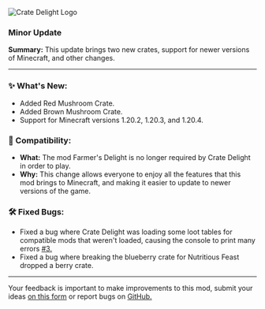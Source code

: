 <p align="left"><img src="https://cdn.modrinth.com/data/9rlXSyLg/images/c741ee61d02d1d45dd85222e826e3e6dd787e837.png" alt="Crate Delight Logo">

<h3>Minor Update</h3>
<p><b>Summary:</b> This update brings two new crates, support for newer versions of Minecraft, and other changes.</p>
<hr/>

<h3>✨ What's New:</h3>
<ul>
  <li>Added Red Mushroom Crate.</li>
  <li>Added Brown Mushroom Crate.</li>
  <li>Support for Minecraft versions 1.20.2, 1.20.3, and 1.20.4.</li>
</ul>

<h3>🧩 Compatibility:</h3>
<ul>
  <li><b>What:</b> The mod Farmer's Delight is no longer required by Crate Delight in order to play.</li>
  <li><b>Why:</b> This change allows everyone to enjoy all the features that this mod brings to Minecraft, and making it easier to update to newer versions of the game. </li>
</ul>

<h3>🛠️ Fixed Bugs:</h3>
<ul>
  <li>Fixed a bug where Crate Delight was loading some loot tables for compatible mods that weren't loaded, causing the console to print many errors <a href="https://github.com/axperty/cratedelight-forge/issues/3">#3.</a></li>
  <li>Fixed a bug where breaking the blueberry crate for Nutritious Feast dropped a berry crate.</li>
</ul>
<hr/>

<p>Your feedback is important to make improvements to this mod, submit your ideas <a href="https://forms.gle/1rHcPN5v4k8nE9fr5">on this form</a> or report bugs on <a href="https://github.com/axperty/cratedelight-fabric">GitHub.</a></p>
